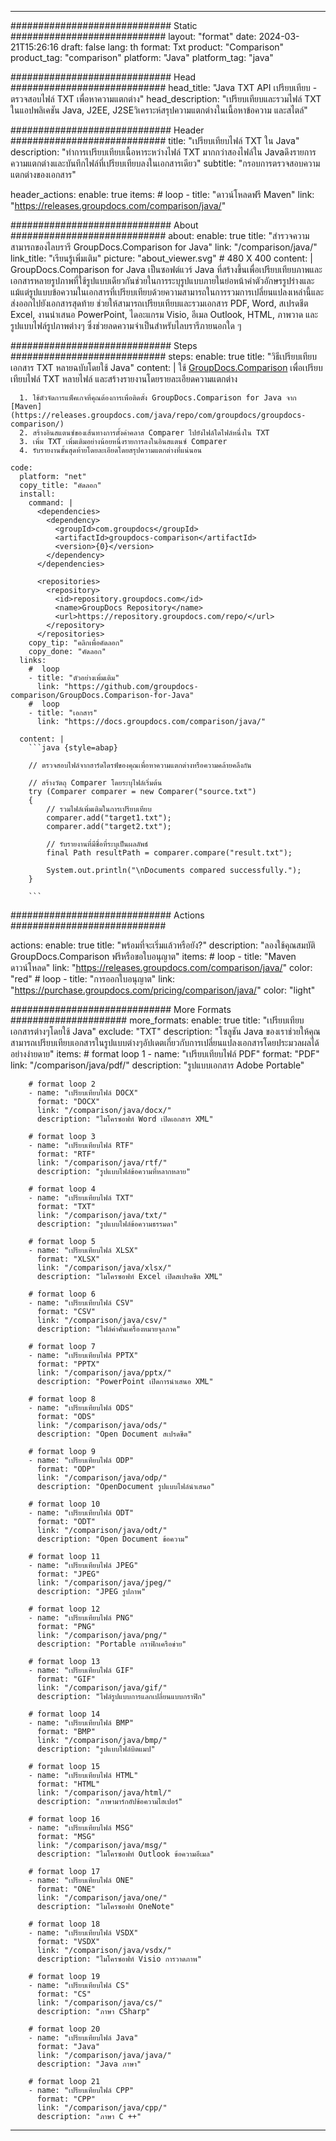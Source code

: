 
---
############################# Static ############################
layout: "format"
date:  2024-03-21T15:26:16
draft: false
lang: th
format: Txt
product: "Comparison"
product_tag: "comparison"
platform: "Java"
platform_tag: "java"

############################# Head ############################
head_title: "Java TXT API เปรียบเทียบ - ตรวจสอบไฟล์ TXT เพื่อหาความแตกต่าง"
head_description: "เปรียบเทียบและรวมไฟล์ TXT ในแอปพลิเคชัน Java, J2EE, J2SEวิเคราะห์สรุปความแตกต่างในเนื้อหาข้อความ และสไตล์"

############################# Header ############################
title: "เปรียบเทียบไฟล์ TXT ใน Java" 
description: "ทำการเปรียบเทียบเนื้อหาระหว่างไฟล์ TXT มากกว่าสองไฟล์ใน Javaดึงรายการความแตกต่างและบันทึกไฟล์ที่เปรียบเทียบลงในเอกสารเดียว"
subtitle: "กรอบการตรวจสอบความแตกต่างของเอกสาร" 

header_actions:
  enable: true
  items:
    #  loop
    - title: "ดาวน์โหลดฟรี Maven"
      link: "https://releases.groupdocs.com/comparison/java/"
      
############################# About ############################
about:
    enable: true
    title: "สำรวจความสามารถของไลบรารี GroupDocs.Comparison for Java"
    link: "/comparison/java/"
    link_title: "เรียนรู้เพิ่มเติม"
    picture: "about_viewer.svg" # 480 X 400
    content: |
       GroupDocs.Comparison for Java เป็นซอฟต์แวร์ Java ที่สร้างขึ้นเพื่อเปรียบเทียบภาพและเอกสารหลายรูปภาพที่ใช้รูปแบบเดียวกันช่วยในการระบุรูปแบบภายในย่อหน้าคำตัวอักษรรูปร่างและแม้แต่รูปแบบข้อความในเอกสารที่เปรียบเทียบด้วยความสามารถในการรวมการเปลี่ยนแปลงเหล่านี้และส่งออกไปยังเอกสารสุดท้าย ช่วยให้สามารถเปรียบเทียบและรวมเอกสาร PDF, Word, สเปรดชีต Excel, งานนำเสนอ PowerPoint, ไดอะแกรม Visio, อีเมล Outlook, HTML, ภาพวาด และรูปแบบไฟล์รูปภาพต่างๆ ซึ่งช่วยลดความจำเป็นสำหรับไลบรารีภายนอกใด ๆ

############################# Steps ############################
steps:
    enable: true
    title: "วิธีเปรียบเทียบเอกสาร TXT หลายฉบับโดยใช้ Java"
    content: |
      ใช้ [GroupDocs.Comparison](https://products.groupdocs.com/comparison/java/) เพื่อเปรียบเทียบไฟล์ TXT หลายไฟล์ และสร้างรายงานโดยรายละเอียดความแตกต่าง
      
      1. ใช้ตัวจัดการแพ็คเกจที่คุณต้องการเพื่อติดตั้ง GroupDocs.Comparison for Java จาก [Maven](https://releases.groupdocs.com/java/repo/com/groupdocs/groupdocs-comparison/)
      2. สร้างอินสแตนซ์ของเส้นทางการตั้งค่าคลาส Comparer ไปยังไฟล์ใดไฟล์หนึ่งใน TXT
      3. เพิ่ม TXT เพิ่มเติมอย่างน้อยหนึ่งรายการลงในอินสแตนซ์ Comparer
      4. รับรายงานขั้นสุดท้ายโดยละเอียดโดยสรุปความแตกต่างที่แน่นอน
   
    code:
      platform: "net"
      copy_title: "คัดลอก"
      install:
        command: |
          <dependencies>
            <dependency>
              <groupId>com.groupdocs</groupId>
              <artifactId>groupdocs-comparison</artifactId>
              <version>{0}</version>
            </dependency>
          </dependencies>

          <repositories>
            <repository>
              <id>repository.groupdocs.com</id>
              <name>GroupDocs Repository</name>
              <url>https://repository.groupdocs.com/repo/</url>
            </repository>
          </repositories>
        copy_tip: "คลิกเพื่อคัดลอก"
        copy_done: "คัดลอก"
      links:
        #  loop
        - title: "ตัวอย่างเพิ่มเติม"
          link: "https://github.com/groupdocs-comparison/GroupDocs.Comparison-for-Java"
        #  loop
        - title: "เอกสาร"
          link: "https://docs.groupdocs.com/comparison/java/"
          
      content: |
        ```java {style=abap}

        // ตรวจสอบไฟล์จากฮาร์ดไดรฟ์ของคุณเพื่อหาความแตกต่างหรือความคล้ายคลึงกัน

        // สร้างวัตถุ Comparer โดยระบุไฟล์เริ่มต้น
        try (Comparer comparer = new Comparer("source.txt") 
        {
            // รวมไฟล์เพิ่มเติมในการเปรียบเทียบ
        	comparer.add("target1.txt");
            comparer.add("target2.txt");

            // รับรายงานที่มีชื่อที่ระบุเป็นผลลัพธ์
            final Path resultPath = comparer.compare("result.txt"); 

            System.out.println("\nDocuments compared successfully.");
        }
        
        ```            

############################# Actions ############################

actions:
  enable: true
  title: "พร้อมที่จะเริ่มแล้วหรือยัง?"
  description: "ลองใช้คุณสมบัติ GroupDocs.Comparison ฟรีหรือขอใบอนุญาต"
  items:
    #  loop
    - title: "Maven ดาวน์โหลด"
      link: "https://releases.groupdocs.com/comparison/java/"
      color: "red"
        #  loop
    - title: "การออกใบอนุญาต"
      link: "https://purchase.groupdocs.com/pricing/comparison/java/"
      color: "light"


############################# More Formats #####################
more_formats:
    enable: true
    title: "เปรียบเทียบเอกสารต่างๆโดยใช้ Java"
    exclude: "TXT"
    description: "โซลูชัน Java ของเราช่วยให้คุณสามารถเปรียบเทียบเอกสารในรูปแบบต่างๆอัปเดตเกี่ยวกับการเปลี่ยนแปลงเอกสารโดยประมวลผลได้อย่างง่ายดาย"
    items: 
        # format loop 1
        - name: "เปรียบเทียบไฟล์ PDF"
          format: "PDF"
          link: "/comparison/java/pdf/"
          description: "รูปแบบเอกสาร Adobe Portable"

        # format loop 2
        - name: "เปรียบเทียบไฟล์ DOCX"
          format: "DOCX"
          link: "/comparison/java/docx/"
          description: "ไมโครซอฟท์ Word เปิดเอกสาร XML"

        # format loop 3
        - name: "เปรียบเทียบไฟล์ RTF"
          format: "RTF"
          link: "/comparison/java/rtf/"
          description: "รูปแบบไฟล์ข้อความที่หลากหลาย"

        # format loop 4
        - name: "เปรียบเทียบไฟล์ TXT"
          format: "TXT"
          link: "/comparison/java/txt/"
          description: "รูปแบบไฟล์ข้อความธรรมดา"

        # format loop 5
        - name: "เปรียบเทียบไฟล์ XLSX"
          format: "XLSX"
          link: "/comparison/java/xlsx/"
          description: "ไมโครซอฟท์ Excel เปิดสเปรดชีต XML"

        # format loop 6
        - name: "เปรียบเทียบไฟล์ CSV"
          format: "CSV"
          link: "/comparison/java/csv/"
          description: "ไฟล์ค่าคั่นเครื่องหมายจุลภาค"

        # format loop 7
        - name: "เปรียบเทียบไฟล์ PPTX"
          format: "PPTX"
          link: "/comparison/java/pptx/"
          description: "PowerPoint เปิดการนำเสนอ XML"

        # format loop 8
        - name: "เปรียบเทียบไฟล์ ODS"
          format: "ODS"
          link: "/comparison/java/ods/"
          description: "Open Document สเปรดชีต"

        # format loop 9
        - name: "เปรียบเทียบไฟล์ ODP"
          format: "ODP"
          link: "/comparison/java/odp/"
          description: "OpenDocument รูปแบบไฟล์นำเสนอ"

        # format loop 10
        - name: "เปรียบเทียบไฟล์ ODT"
          format: "ODT"
          link: "/comparison/java/odt/"
          description: "Open Document ข้อความ"

        # format loop 11
        - name: "เปรียบเทียบไฟล์ JPEG"
          format: "JPEG"
          link: "/comparison/java/jpeg/"
          description: "JPEG รูปภาพ"

        # format loop 12
        - name: "เปรียบเทียบไฟล์ PNG"
          format: "PNG"
          link: "/comparison/java/png/"
          description: "Portable กราฟิกเครือข่าย"

        # format loop 13
        - name: "เปรียบเทียบไฟล์ GIF"
          format: "GIF"
          link: "/comparison/java/gif/"
          description: "ไฟล์รูปแบบการแลกเปลี่ยนแบบกราฟิก"

        # format loop 14
        - name: "เปรียบเทียบไฟล์ BMP"
          format: "BMP"
          link: "/comparison/java/bmp/"
          description: "รูปแบบไฟล์บิตแมป"

        # format loop 15
        - name: "เปรียบเทียบไฟล์ HTML"
          format: "HTML"
          link: "/comparison/java/html/"
          description: "ภาษามาร์กอัปข้อความไฮเปอร์"

        # format loop 16
        - name: "เปรียบเทียบไฟล์ MSG"
          format: "MSG"
          link: "/comparison/java/msg/"
          description: "ไมโครซอฟท์ Outlook ข้อความอีเมล"

        # format loop 17
        - name: "เปรียบเทียบไฟล์ ONE"
          format: "ONE"
          link: "/comparison/java/one/"
          description: "ไมโครซอฟท์ OneNote"

        # format loop 18
        - name: "เปรียบเทียบไฟล์ VSDX"
          format: "VSDX"
          link: "/comparison/java/vsdx/"
          description: "ไมโครซอฟท์ Visio การวาดภาพ"

        # format loop 19
        - name: "เปรียบเทียบไฟล์ CS"
          format: "CS"
          link: "/comparison/java/cs/"
          description: "ภาษา CSharp"

        # format loop 20
        - name: "เปรียบเทียบไฟล์ Java"
          format: "Java"
          link: "/comparison/java/java/"
          description: "Java ภาษา"
          
        # format loop 21
        - name: "เปรียบเทียบไฟล์ CPP"
          format: "CPP"
          link: "/comparison/java/cpp/"
          description: "ภาษา C ++"
---